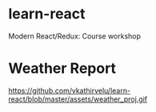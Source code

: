 # learn-react
Modern React/Redux:  Course workshop 

# Weather Report

https://github.com/vkathirvelu/learn-react/blob/master/assets/weather_proj.gif

